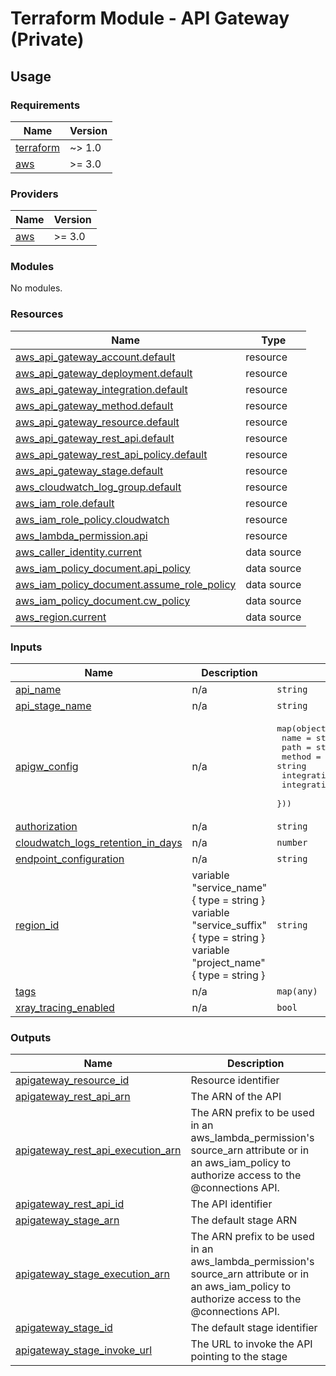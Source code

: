 # Terraform Module - API Gateway (Private)

## Usage

<!--- BEGIN_TF_DOCS --->
### Requirements

| Name | Version |
|------|---------|
| <a name="requirement_terraform"></a> [terraform](#requirement\_terraform) | ~> 1.0 |
| <a name="requirement_aws"></a> [aws](#requirement\_aws) | >= 3.0 |

### Providers

| Name | Version |
|------|---------|
| <a name="provider_aws"></a> [aws](#provider\_aws) | >= 3.0 |

### Modules

No modules.

### Resources

| Name | Type |
|------|------|
| [aws_api_gateway_account.default](https://registry.terraform.io/providers/hashicorp/aws/latest/docs/resources/api_gateway_account) | resource |
| [aws_api_gateway_deployment.default](https://registry.terraform.io/providers/hashicorp/aws/latest/docs/resources/api_gateway_deployment) | resource |
| [aws_api_gateway_integration.default](https://registry.terraform.io/providers/hashicorp/aws/latest/docs/resources/api_gateway_integration) | resource |
| [aws_api_gateway_method.default](https://registry.terraform.io/providers/hashicorp/aws/latest/docs/resources/api_gateway_method) | resource |
| [aws_api_gateway_resource.default](https://registry.terraform.io/providers/hashicorp/aws/latest/docs/resources/api_gateway_resource) | resource |
| [aws_api_gateway_rest_api.default](https://registry.terraform.io/providers/hashicorp/aws/latest/docs/resources/api_gateway_rest_api) | resource |
| [aws_api_gateway_rest_api_policy.default](https://registry.terraform.io/providers/hashicorp/aws/latest/docs/resources/api_gateway_rest_api_policy) | resource |
| [aws_api_gateway_stage.default](https://registry.terraform.io/providers/hashicorp/aws/latest/docs/resources/api_gateway_stage) | resource |
| [aws_cloudwatch_log_group.default](https://registry.terraform.io/providers/hashicorp/aws/latest/docs/resources/cloudwatch_log_group) | resource |
| [aws_iam_role.default](https://registry.terraform.io/providers/hashicorp/aws/latest/docs/resources/iam_role) | resource |
| [aws_iam_role_policy.cloudwatch](https://registry.terraform.io/providers/hashicorp/aws/latest/docs/resources/iam_role_policy) | resource |
| [aws_lambda_permission.api](https://registry.terraform.io/providers/hashicorp/aws/latest/docs/resources/lambda_permission) | resource |
| [aws_caller_identity.current](https://registry.terraform.io/providers/hashicorp/aws/latest/docs/data-sources/caller_identity) | data source |
| [aws_iam_policy_document.api_policy](https://registry.terraform.io/providers/hashicorp/aws/latest/docs/data-sources/iam_policy_document) | data source |
| [aws_iam_policy_document.assume_role_policy](https://registry.terraform.io/providers/hashicorp/aws/latest/docs/data-sources/iam_policy_document) | data source |
| [aws_iam_policy_document.cw_policy](https://registry.terraform.io/providers/hashicorp/aws/latest/docs/data-sources/iam_policy_document) | data source |
| [aws_region.current](https://registry.terraform.io/providers/hashicorp/aws/latest/docs/data-sources/region) | data source |

### Inputs

| Name | Description | Type | Default | Required |
|------|-------------|------|---------|:--------:|
| <a name="input_api_name"></a> [api\_name](#input\_api\_name) | n/a | `string` | n/a | yes |
| <a name="input_api_stage_name"></a> [api\_stage\_name](#input\_api\_stage\_name) | n/a | `string` | n/a | yes |
| <a name="input_apigw_config"></a> [apigw\_config](#input\_apigw\_config) | n/a | <pre>map(object({<br>    name             = string<br>    path             = string<br>    method           = string<br>    integration_type = string<br>    integration_arn  = string<br>  }))</pre> | n/a | yes |
| <a name="input_authorization"></a> [authorization](#input\_authorization) | n/a | `string` | `"NONE"` | no |
| <a name="input_cloudwatch_logs_retention_in_days"></a> [cloudwatch\_logs\_retention\_in\_days](#input\_cloudwatch\_logs\_retention\_in\_days) | n/a | `number` | `3` | no |
| <a name="input_endpoint_configuration"></a> [endpoint\_configuration](#input\_endpoint\_configuration) | n/a | `string` | `"REGIONAL"` | no |
| <a name="input_region_id"></a> [region\_id](#input\_region\_id) | variable "service\_name" { type = string } variable "service\_suffix" { type = string } variable "project\_name" { type = string } | `string` | n/a | yes |
| <a name="input_tags"></a> [tags](#input\_tags) | n/a | `map(any)` | n/a | yes |
| <a name="input_xray_tracing_enabled"></a> [xray\_tracing\_enabled](#input\_xray\_tracing\_enabled) | n/a | `bool` | `false` | no |

### Outputs

| Name | Description |
|------|-------------|
| <a name="output_apigateway_resource_id"></a> [apigateway\_resource\_id](#output\_apigateway\_resource\_id) | Resource identifier |
| <a name="output_apigateway_rest_api_arn"></a> [apigateway\_rest\_api\_arn](#output\_apigateway\_rest\_api\_arn) | The ARN of the API |
| <a name="output_apigateway_rest_api_execution_arn"></a> [apigateway\_rest\_api\_execution\_arn](#output\_apigateway\_rest\_api\_execution\_arn) | The ARN prefix to be used in an aws\_lambda\_permission's source\_arn attribute or in an aws\_iam\_policy to authorize access to the @connections API. |
| <a name="output_apigateway_rest_api_id"></a> [apigateway\_rest\_api\_id](#output\_apigateway\_rest\_api\_id) | The API identifier |
| <a name="output_apigateway_stage_arn"></a> [apigateway\_stage\_arn](#output\_apigateway\_stage\_arn) | The default stage ARN |
| <a name="output_apigateway_stage_execution_arn"></a> [apigateway\_stage\_execution\_arn](#output\_apigateway\_stage\_execution\_arn) | The ARN prefix to be used in an aws\_lambda\_permission's source\_arn attribute or in an aws\_iam\_policy to authorize access to the @connections API. |
| <a name="output_apigateway_stage_id"></a> [apigateway\_stage\_id](#output\_apigateway\_stage\_id) | The default stage identifier |
| <a name="output_apigateway_stage_invoke_url"></a> [apigateway\_stage\_invoke\_url](#output\_apigateway\_stage\_invoke\_url) | The URL to invoke the API pointing to the stage |

<!--- END_TF_DOCS --->